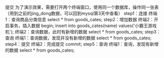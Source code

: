 提交
为了演示效果，需要打开两个终端窗口，使用同一个数据库，操作同一张表（用到之前的jing_dong数据，可以回到mysql第3天中查看）
step1：连接
终端1：查询商品分类信息
select * from goods_cates;
step2：增加数据
终端2：开启事务，插入数据
begin;
insert into goods_cates(name) values('小霸王游戏机');
终端2：查询数据，此时有新增的数据
select * from goods_cates;
step3：查询
终端1：查询数据，发现并没有新增的数据
select * from goods_cates;
step4：提交
终端2：完成提交
commit;
step5：查询
终端1：查询，发现有新增的数据
select * from goods_cates;